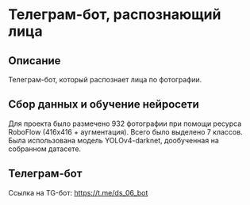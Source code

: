 # Телеграм-бот, распознающий лица

## Описание

Телеграм-бот, который распознает лица по фотографии.

## Сбор данных и обучение нейросети

Для проекта было размечено 932 фотографии при помощи ресурса RoboFlow (416х416 + аугментация). Всего было выделено 7 классов. Была использована модель YOLOv4-darknet, дообученная на собранном датасете.

## Телеграм-бот

Ссылка на TG-бот: <https://t.me/ds_06_bot>
